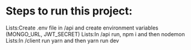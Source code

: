 # Steps to run this project:
Lists:Create .env file in /api and create environment variables (MONGO_URL, JWT_SECRET)
Lists:In /api run, npm i and then nodemon
Lists:In /client run yarn and then yarn run dev


